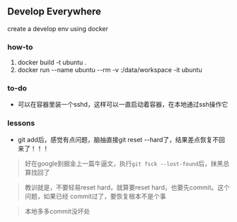 ## Develop Everywhere

create a develop env using docker

### how-to

1. docker build -t ubuntu .
2. docker run --name ubuntu --rm -v <your local dev directory>:/data/workspace -it ubuntu

### to-do

- 可以在容器里装一个sshd，这样可以一直启动着容器，在本地通过ssh操作它


### lessons

- git add后，感觉有点问题，脑抽直接git reset --hard了，结果差点恢复不回来了！！！

> 好在google到掘金上一篇牛逼文，执行`git fsck --lost-found`后，抹黑总算找回了

> 教训就是，不要轻易reset hard，就算要reset hard，也要先commit。这个问题，如果已经
> commit过了，要恢复根本不是个事

> 本地多多commit没坏处
